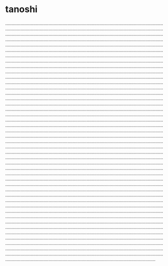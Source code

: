 # tanoshi
......................................................................................................................................................................................................................................................................................................................................................................................................................................................................................................................................................................................................................................................................................................................................................................................................................................................................................................................................................................................................................................................................................................................................................................................................................................................................................................................................................................................................................................................................................................................................................................................................................................................................................................................................................................................................................................................................................................................................................................................................................................................................................................................................................................................................................................................................................................................................................................................................................................................................................................................................................................................................................................................................................................................................................................................................................................................................................................................................................................................................................................................................................................................................................................................................................................................................................................................................................................................................................................................................................................................................................................................................................................................................................................................................................................................................................................................................................................................................................................................................................................................................................................................................................................................................................................................................................................................................................................................................................................................................................................................................................................................................................................................................................................................................................................................................................................................................................................................................................................................................................................................................................................................................................................................................................................................................................................................................................................................................................................................................................................................................................................................................................................................................................................................................................................................................